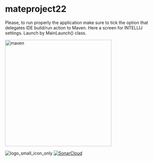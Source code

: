 # mateproject22

Please, to run properly the application make sure to tick the option that delegates IDE build/run action to Maven. Here a screen for INTELLIJ settings. Launch by MainLaunch() class.

<img width="348" alt="maven" src="https://user-images.githubusercontent.com/92364264/153808955-c21fe888-8703-4e19-a9c0-67fb7acf8747.png">

![logo_small_icon_only](https://user-images.githubusercontent.com/92364264/153809182-1516b9a2-8831-4eb0-9e2f-1572c452ec94.png) [![SonarCloud](https://sonarcloud.io/images/project_badges/sonarcloud-white.svg)](https://sonarcloud.io/summary/new_code?id=al3ssandrocaruso_matesonar)
